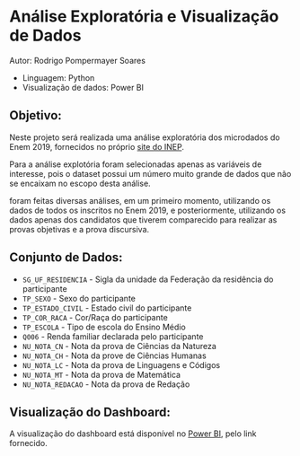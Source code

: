 # Análise Exploratória e Visualização de Dados

Autor: Rodrigo Pompermayer Soares

* Linguagem: Python 
* Visualização de dados: Power BI

## Objetivo:
Neste projeto será realizada uma análise exploratória dos microdados do Enem 2019, fornecidos no próprio [site do INEP](https://www.gov.br/inep/pt-br/acesso-a-informacao/dados-abertos/microdados/enem).

Para a análise explotória foram selecionadas apenas as variáveis de interesse, pois o dataset possui um número muito grande de dados que não se encaixam no escopo desta análise.

foram feitas diversas análises, em um primeiro momento, utilizando os dados de todos os inscritos no Enem 2019, e posteriormente, utilizando os dados apenas dos candidatos que tiverem comparecido para realizar as provas objetivas e a prova discursiva.

## Conjunto de Dados:
 - ``SG_UF_RESIDENCIA`` - Sigla da unidade da Federação da residência do participante
 - ``TP_SEXO`` - Sexo do participante
 - ``TP_ESTADO_CIVIL`` - Estado civil do participante
 - ``TP_COR_RACA`` - Cor/Raça do participante
 - ``TP_ESCOLA`` - Tipo de escola do Ensino Médio
 - ``Q006`` - Renda familiar declarada pelo participante
 - ``NU_NOTA_CN`` - Nota da prova de Ciências da Natureza
 - ``NU_NOTA_CH`` - Nota da prove de Ciências Humanas
 - ``NU_NOTA_LC`` - Nota da prova de Linguagens e Códigos
 - ``NU_NOTA_MT`` - Nota da prova de Matemática
 - ``NU_NOTA_REDACAO`` - Nota da prova de Redação

## Visualização do Dashboard:
A visualização do dashboard está disponível no [Power BI](https://app.powerbi.com/view?r=eyJrIjoiODVlN2ZiNDItMWJkYS00ZDBkLWFjNmMtYzNhOGI0YzBkYmY4IiwidCI6IjQxMmNlZTEzLTcwMzQtNDNkOS04MzRmLWQyNjk5ZDFiNjg5ZiJ9&pageName=ReportSection6ee8f6733fae276609be), pelo link fornecido.
